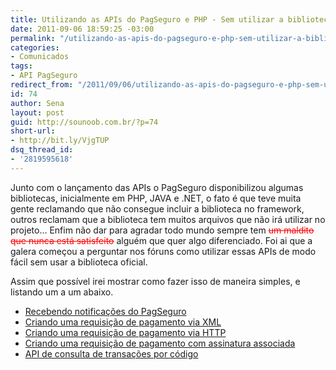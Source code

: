 ```yaml
---
title: Utilizando as APIs do PagSeguro e PHP - Sem utilizar a biblioteca oficial.
date: 2011-09-06 18:59:25 -03:00
permalink: "/utilizando-as-apis-do-pagseguro-e-php-sem-utilizar-a-biblioteca-oficial/"
categories:
- Comunicados
tags:
- API PagSeguro
redirect_from: "/2011/09/06/utilizando-as-apis-do-pagseguro-e-php-sem-utilizar-a-biblioteca-oficial/"
id: 74
author: Sena
layout: post
guid: http://sounoob.com.br/?p=74
short-url:
- http://bit.ly/VjgTUP
dsq_thread_id:
- '2819595618'
---
```


Junto com o lançamento das APIs o PagSeguro disponibilizou algumas bibliotecas, inicialmente em PHP, JAVA e .NET, o fato é que teve muita gente reclamando que não consegue incluir a biblioteca no framework, outros reclamam que a biblioteca tem muitos arquivos que não irá utilizar no projeto… Enfim não dar para agradar todo mundo sempre tem <span style="text-decoration: line-through; color: #ff0000;"><del>um maldito que nunca está satisfeito</del></span> alguém que quer algo diferenciado. Foi ai que a galera começou a perguntar nos fóruns como utilizar essas APIs de modo fácil sem usar a biblioteca oficial.<!--more-->

Assim que possível irei mostrar como fazer isso de maneira simples, e listando um a um abaixo.

  * [Recebendo notificações do PagSeguro](/recebendo-notificacoes-do-pagseguro-usando-php-sem-utilizar-a-biblioteca-oficial "Recebendo notificações do PagSeguro usando PHP - Sem utilizar a biblioteca oficial")
  * [Criando uma requisição de pagamento via XML](/criando-uma-requisicao-de-pagamento-do-pagseguro-via-xml-usando-php-sem-utilizar-a-biblioteca-oficial/ "Criando uma requisição de pagamento do PagSeguro via XML usando PHP – Sem utilizar a biblioteca oficial")
  * [Criando uma requisição de pagamento via HTTP](/criando-uma-requisicao-de-pagamento-do-pagseguro-via-parametros-http-usando-php-sem-utilizar-a-biblioteca-oficial/ "Criando uma requisição de pagamento do PagSeguro via parametros http usando PHP – Sem utilizar a biblioteca oficial")
  * [Criando uma requisição de pagamento com assinatura associada](/requisicao-de-pagamento-do-pagseguro-com-assinatura-associada-usando-php/ "Requisição de pagamento do PagSeguro com assinatura associada usando PHP")
  * [API de consulta de transações por código](/api-de-consulta-de-transacoes-por-codigo-usando-php-sem-utilizar-a-biblioteca-oficial/ "API de consulta de transações por código usando PHP – Sem utilizar a biblioteca oficial")